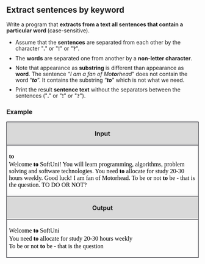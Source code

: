 <H2 CLASS="western" ALIGN=JUSTIFY>Extract sentences by keyword</H2>

<P STYLE="margin-bottom: 0.14in; line-height: 115%">Write a program
that <B>extracts from a text all sentences that contain a particular
word </B>(case-sensitive).</P>
<UL>
	<LI><P STYLE="margin-top: 0.06in; margin-bottom: 0.08in; line-height: 115%">
	Assume that the <B>sentences</B> are separated from each other by
	the character &quot;<FONT FACE="Consolas, serif"><SPAN LANG="bg-BG"><B>.</B></SPAN></FONT>&quot;
	or &quot;<FONT FACE="Consolas, serif"><SPAN LANG="bg-BG"><B>!</B></SPAN></FONT>&quot;
	or &quot;<FONT FACE="Consolas, serif"><SPAN LANG="bg-BG"><B>?</B></SPAN></FONT>&quot;.</P>
	<LI><P STYLE="margin-top: 0.06in; margin-bottom: 0.08in; line-height: 115%">
	The <B>words</B> are separated one from another by a <B>non-letter
	character</B>.</P>
	<LI><P STYLE="margin-top: 0.06in; margin-bottom: 0.08in; line-height: 115%">
	Not<SPAN LANG="bg-BG">е</SPAN> that appearance as <B>substring</B>
	is different than appearance as <B>word</B>.<SPAN LANG="bg-BG"> </SPAN>The
	sentence <I>“I am a fan of Mo</I><I><B>to</B></I><I>rhead</I>”
	does not contain the word “<I><B>to</B></I>”.<SPAN LANG="bg-BG">
	</SPAN>It contains the substring “<I><B>to</B></I>” which is not
	what we need.</P>
	<LI><P STYLE="margin-top: 0.06in; margin-bottom: 0.08in; line-height: 115%">
	Print the result <B>sentence</B><SPAN LANG="bg-BG"><B> </B></SPAN><B>text</B>
	without the separators between the sentences (&quot;<FONT FACE="Consolas, serif"><SPAN LANG="bg-BG"><B>.</B></SPAN></FONT>&quot;
	or &quot;<FONT FACE="Consolas, serif"><SPAN LANG="bg-BG"><B>!</B></SPAN></FONT>&quot;
	or &quot;<FONT FACE="Consolas, serif"><SPAN LANG="bg-BG"><B>?</B></SPAN></FONT>&quot;)<SPAN LANG="bg-BG">.</SPAN></P>
</UL>
<H3 CLASS="western">Example</H3>
<TABLE WIDTH=697 CELLPADDING=4 CELLSPACING=0>
	<COL WIDTH=687>
	<TR>
		<TD WIDTH=687 VALIGN=TOP BGCOLOR="#d9d9d9" STYLE="border: 1px solid #00000a; padding-top: 0.04in; padding-bottom: 0.04in; padding-left: 0.06in; padding-right: 0.06in">
			<P ALIGN=CENTER><B>Input</B></P>
		</TD>
	</TR>
	<TR>
		<TD WIDTH=687 STYLE="border: 1px solid #00000a; padding-top: 0.04in; padding-bottom: 0.04in; padding-left: 0.06in; padding-right: 0.06in">
			<P STYLE="margin-bottom: 0in"><FONT COLOR="#000000"><FONT FACE="Consolas, serif"><B><SPAN STYLE="background: #ffffff">to</SPAN></B></FONT></FONT></P>
			<P STYLE="margin-top: 0.04in"><FONT COLOR="#000000"><FONT FACE="Consolas, serif"><SPAN STYLE="background: #ffffff">Welcome
			</SPAN></FONT></FONT><FONT COLOR="#000000"><FONT FACE="Consolas, serif"><B><SPAN STYLE="background: #ffffff">to</SPAN></B></FONT></FONT><FONT COLOR="#000000"><FONT FACE="Consolas, serif"><SPAN STYLE="background: #ffffff">
			SoftUni! You will learn programming, algorithms, problem solving
			and software technologies. You need </SPAN></FONT></FONT><FONT COLOR="#000000"><FONT FACE="Consolas, serif"><B><SPAN STYLE="background: #ffffff">to</SPAN></B></FONT></FONT><FONT COLOR="#000000"><FONT FACE="Consolas, serif"><SPAN STYLE="background: #ffffff">
			allocate for study 20-30 hours weekly. Good luck! I am fan of
			Motorhead. To be or not </SPAN></FONT></FONT><FONT COLOR="#000000"><FONT FACE="Consolas, serif"><B><SPAN STYLE="background: #ffffff">to</SPAN></B></FONT></FONT><FONT COLOR="#000000"><FONT FACE="Consolas, serif"><SPAN STYLE="background: #ffffff">
			be - that is the question. TO DO OR NOT?</SPAN></FONT></FONT></P>
		</TD>
	</TR>
	<TR>
		<TD WIDTH=687 VALIGN=TOP BGCOLOR="#d9d9d9" STYLE="border: 1px solid #00000a; padding-top: 0.04in; padding-bottom: 0.04in; padding-left: 0.06in; padding-right: 0.06in">
			<P ALIGN=CENTER><B>Output</B></P>
		</TD>
	</TR>
	<TR>
		<TD WIDTH=687 VALIGN=TOP STYLE="border: 1px solid #00000a; padding-top: 0.04in; padding-bottom: 0.04in; padding-left: 0.06in; padding-right: 0.06in">
			<P STYLE="margin-bottom: 0in"><FONT COLOR="#000000"><FONT FACE="Consolas, serif"><SPAN STYLE="background: #ffffff">Welcome
			</SPAN></FONT></FONT><FONT COLOR="#000000"><FONT FACE="Consolas, serif"><B><SPAN STYLE="background: #ffffff">to</SPAN></B></FONT></FONT><FONT COLOR="#000000"><FONT FACE="Consolas, serif"><SPAN STYLE="background: #ffffff">
			SoftUni</SPAN></FONT></FONT></P>
			<P STYLE="margin-top: 0.03in; margin-bottom: 0in"><FONT COLOR="#000000"><FONT FACE="Consolas, serif"><SPAN STYLE="background: #ffffff">You
			need </SPAN></FONT></FONT><FONT COLOR="#000000"><FONT FACE="Consolas, serif"><B><SPAN STYLE="background: #ffffff">to</SPAN></B></FONT></FONT><FONT COLOR="#000000"><FONT FACE="Consolas, serif"><SPAN STYLE="background: #ffffff">
			allocate for study 20-30 hours weekly</SPAN></FONT></FONT></P>
			<P STYLE="margin-top: 0.03in"><FONT COLOR="#000000"><FONT FACE="Consolas, serif"><SPAN STYLE="background: #ffffff">To
			be or not </SPAN></FONT></FONT><FONT COLOR="#000000"><FONT FACE="Consolas, serif"><B><SPAN STYLE="background: #ffffff">to</SPAN></B></FONT></FONT><FONT COLOR="#000000"><FONT FACE="Consolas, serif"><SPAN STYLE="background: #ffffff">
			be - that is the question</SPAN></FONT></FONT></P>
		</TD>
	</TR>
</TABLE>
